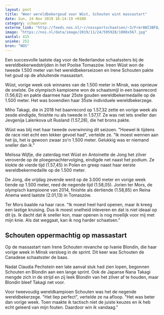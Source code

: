 ```yaml
---
layout: post
title: "Weer wereldbekergoud voor Wüst, Schouten wint massastart"
date: Sun, 24 Nov 2019 16:14:19 +0100
category: schaatsen
externe_link: "http://feeds.nos.nl/~r/nossportschaatsen/~3/Frmr8WI3BFQ/2311836"
image: "https://nos.nl/data/image/2019/11/24/595928/1008x567.jpg"
aantal: 415
unieke: 252
bron: "NOS"
---
```


<p>Een succesvolle laatste dag voor de Nederlandse schaatssters bij de wereldbekerwedstrijden in het Poolse Tomaszów. Ireen Wüst won de tweede 1.500 meter van het wereldbekerseizoen en Irene Schouten pakte het goud op de afsluitende massastart.</p>
<p>Wüst, vorige week ook winnares van de 1.500 meter in Minsk, was opnieuw de snelste. De olympisch kampioene won de schaatsmijl in een baanrecord (1.56,62) en pakte daarmee haar 25ste gouden wereldbekermedaille op de 1.500 meter. Het was bovendien haar 35ste individuele wereldbekerzege.</p>
<p>Miho Takagi, die in 2018 het baanrecord op 1.57,32 zette en vorige week als zesde eindigde, finishte nu als tweede in 1.57,17. Ze was net iets sneller dan Jevgenija Lalenkova uit Rusland (1.57,28), die het brons pakte.</p>
<p>Wüst was blij met haar tweede overwinning dit seizoen. "Hoewel ik tijdens de race niet echt een lekker gevoel had", vertelde ze. "Ik moest wennen aan het ijs, het is gewoon zwaar zo'n 1.500 meter. Gelukkig was er niemand sneller dan ik."</p>
<p>Melissa Wijfje, die zaterdag met Wüst en Antoinette de Jong het zilver veroverde op de ploegenachtervolging, eindigde net naast het podium. Ze klokte de vierde tijd (1.57,45) in Polen en greep naast haar eerste wereldbekermedaille op de 1.500 meter.</p>
<p>De Jong, die vrijdag zevende werd op de 3.000 meter en vorige week tiende op 1.500 meter, reed de negende tijd (1.58,05). Jorien ter Mors, de olympisch kampioene van 2014, finishte als dertiende (1.58,85) en Reina Anema werd laatste (2.01,13) in Tomaszów.</p>
<p>Ter Mors baalde na haar race. "Ik moest heel hard openen, maar ik kreeg een lastige kruising. Dus ik moest snelheid inleveren en dat is niet ideaal op dit ijs. Ik dacht dat ik sneller kon, maar openen is nog moeilijk voor mij met mijn knie. Als dat weggaat, kan ik nog harder schaatsen."</p>
<h2>Schouten oppermachtig op massastart</h2>
<p>Op de massastart nam Irene Schouten revanche op Ivanie Blondin, die haar vorige week in Minsk versloeg in de sprint. Dit keer was Schouten de Canadese schaatsster de baas.</p>
<p>Nadat Claudia Pechstein een late aanval stuk had zien lopen, begonnen Schouten en Blondin aan een lange sprint. Ook de Japanse Nana Takagi mengde zich in de strijd en zij leek Blondin van het zilver af te houden, maar Blondin bleef Takagi net voor.</p>
<p>Voor tweevoudig wereldkampioen Schouten was het de negende wereldbekerzege. "Het liep perfect", vertelde ze na afloop. "Het was beter dan vorige week. Toen maakte ik tactisch niet de juiste keuzes en ik heb echt geleerd van mijn fouten. Daardoor win ik vandaag."</p><img src="http://feeds.feedburner.com/~r/nossportschaatsen/~4/Frmr8WI3BFQ" height="1" width="1" alt=""/>
